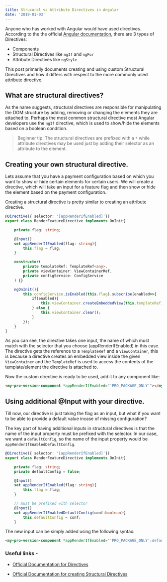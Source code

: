 ```yaml
---
title: Strucural vs Attribute Directives in Angular
date: '2019-01-03'
---
```


Anyone who has worked with Angular would have used directives. According to the the official 
[Angular documentation](https://angular.io/guide/attribute-directives#directives-overview), there are 3 types of Directives:
- Components
- Structural Directives like `ngIf` and `ngFor`
- Attribute Directives like `ngStyle`

This post primarily documents creating and using custom Structural Directives and how it differs with respect to the more commonly used attribute directive.

## What are structural directives?

As the name suggests, structural directives are responsible for manipulating the DOM structure by adding, removing or changing the elements they are attached to. Perhaps the most common structural directive most Angular developers use the `ngIf` directive, which is used to show/hide the elements based on a boolean condition.

> Beginner tip: The structural directives are prefixed with a `*` while attribute directives may be used just by adding their selector as an attribute to the element. 

## Creating your own structural directive.
Lets assume that you have a payment configuration based on which you want to show or hide certain elements for certain users. We will create a directive, which will take an input for a feature flag and then show or hide the element based on the payment configuration.

Creating a structural directive is pretty similar to creating an attribute directive.

```typescript
@Directive({ selector: '[appRenderIfEnabled]'})
export class RenderFeatureDirective implements OnInit{

    private flag: string;

    @Input()
    set appRenderIfEnabled(flag: string){
        this.flag = flag;
    }

    constructor(
        private templateRef: TemplateRef<any>,
        private viewContainer: ViewContainerRef,
        private configService: ConfigService
    ) {}

    ngOnInit(){
        this.configService.isEnabled(this.flag).subscribe(enabled=>{
            if(enabled){
                this.viewContainer.createEmbeddedView(this.templateRef);
            } else {
                this.viewContainer.clear();
            }
        });
    }
}

```

As you can see, the directive takes one input, the name of which must match with the selector that you choose (appRenderIfEnabled) in this case. 
The directive gets the reference to a `TemplateRef` and a `ViewContainer`, this is because a directive creates an embedded view inside the given `ViewContainer` and the `TemplateRef` is used to access the contents of the template/element the directive is attached to.

Now the custom directive is ready to be used, add it to any component like: 


```html
<my-pro-version-component *appRenderIfEnabled="'PRO_PACKAGE_ONLY'"></my-pro-version-component>
```

## Using additional @Input with your directive.

Till now, our directive is just taking the flag as an input, but what if you want to be able to provide a default value incase of missing configuration?

The key part of having additional inputs in structural directives is that the name of the input property must be prefixed with the selector. In our case, we want a `defaultConfig`, so the name of the input property would be `appRenderIfEnabledDefaultConfig`.

```typescript
@Directive({ selector: '[appRenderIfEnabled]'})
export class RenderFeatureDirective implements OnInit{

    private flag: string;
    private defaultConfig = false;

    @Input()
    set appRenderIfEnabled(flag: string){
        this.flag = flag;
    }

    // must be prefixed with selector
    @Input()
    set appRenderIfEnabledDefaultConfig(conf:boolean){
        this.defaultConfig = conf;
    }

```

The new input can be simply added using the following syntax:

```html
<my-pro-version-component *appRenderIfEnabled="'PRO_PACKAGE_ONLY';defaultConfig: true"></my-pro-version-component>
```

### Useful links - 
- [Official Documentation for Directives](https://angular.io/guide/attribute-directives#directives-overview)

- [Official Documentation for creating Structural Directives](https://angular.io/guide/structural-directives#write-a-structural-directive)